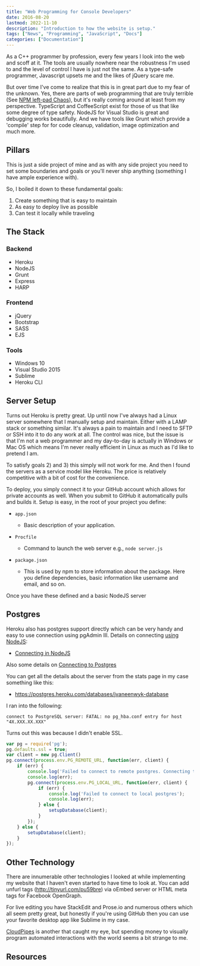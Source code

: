 ```yaml
---
title: "Web Programming for Console Developers"
date: 2016-08-20
lastmod: 2022-11-10
description: "Introduction to how the website is setup."
tags: ["News", "Programming", "JavaScript", "Docs"]
categories: ["Documentation"]
---
```


As a C++ programmer by profession, every few years I look into the web and scoff at it. The tools are usually nowhere near the robustness I'm used to and the level of control I have is just not the same. As a type-safe programmer, Javascript upsets me and the likes of jQuery scare me.

But over time I've come to realize that this is in great part due to my fear of the unknown. Yes, there are parts of web programming that are truly terrible (See [NPM left-pad Chaos](http://www.theregister.co.uk/2016/03/23/npm_left_pad_chaos/)), but it's really coming around at least from my perspective. TypeScript and CoffeeScript exist for those of us that like some degree of type safety. NodeJS for Visual Studio is great and debugging works beautifully. And we have tools like Grunt which provide a 'compile' step for for code cleanup, validation, image optimization and much more.

## Pillars

This is just a side project of mine and as with any side project you need to set some boundaries and goals or you'll never ship anything (something I have ample experience with).

So, I boiled it down to these fundamental goals:

1. Create something that is easy to maintain
2. As easy to deploy live as possible
3. Can test it locally while traveling

## The Stack

### Backend

* Heroku
* NodeJS
* Grunt
* Express
* HARP

### Frontend

* jQuery
* Bootstrap
* SASS
* EJS

### Tools

* Windows 10
* Visual Studio 2015
* Sublime
* Heroku CLI

## Server Setup

Turns out Heroku is pretty great. Up until now I've always had a Linux server somewhere that I manually setup and maintain. Either with a LAMP stack or something similar. It's always a pain to maintain and I need to SFTP or SSH into it to do any work at all. The control was nice, but the issue is that I'm not a web programmer and my day-to-day is actually in Windows or Mac OS which means I'm never really efficient in Linux as much as I'd like to pretend I am.

To satisfy goals 2) and 3) this simply will not work for me. And then I found the servers as a service model like Heroku. The price is relatively competitive with a bit of cost for the convenience.

To deploy, you simply connect it to your GitHub account which allows for private accounts as well. When you submit to GitHub it automatically pulls and builds it. Setup is easy, in the root of your project you define:

* `app.json`
  * Basic description of your application.

* `Procfile`
  * Command to launch the web server e.g., `node server.js`
* `package.json`
  * This is used by npm to store information about the package. Here you define dependencies, basic information like username and email, and so on.

Once you have these defined and a basic NodeJS server

## Postgres

Heroku also has postgres support directly which can be very handy and easy to use connection using pgAdmin III. Details on connecting [using NodeJS][10]:

* [Connecting in NodeJS](https://devcenter.heroku.com/articles/heroku-postgresql#connecting-in-node-js)

Also some details on [Connecting to Postgres](https://devcenter.heroku.com/articles/connecting-to-heroku-postgres-databases-from-outside-of-heroku)

You can get all the details about the server from the stats page in my case something like this:

* <https://postgres.heroku.com/databases/jvaneenwyk-database>

I ran into the following:

```shell
connect to PostgreSQL server: FATAL: no pg_hba.conf entry for host "4X.XXX.XX.XXX"
```

Turns out this was because I didn't enable SSL.

```javascript
var pg = require('pg');
pg.defaults.ssl = true;
var client = new pg.Client()
pg.connect(process.env.PG_REMOTE_URL, function(err, client) {
    if (err) {
        console.log('Failed to connect to remote postgres. Connecting to local postgres');
        console.log(err);
        pg.connect(process.env.PG_LOCAL_URL, function(err, client) {
            if (err) {
                console.log('Failed to connect to local postgres');
                console.log(err);
            } else {
                setupDatabase(client);
            }
        });
    } else {
        setupDatabase(client);
    }
});
```

## Other Technology

There are innumerable other technologies I looked at while implementing my website that I haven't even started to have time to look at. You can add unfurl tags (<http://tinyurl.com/pu59bre>) via oEmbed server or HTML meta tags for Facebook OpenGraph.

For live editing you have StackEdit and Prose.io and numerous others which all seem pretty great, but honestly if you're using GitHub then you can use your favorite desktop app like Sublime in my case.

[CloudPipes](https://www.quickbase.com/cloudpipes-announcement) is another that caught my eye, but spending money to visually program automated interactions with the world seems a bit strange to me.

## Resources

[10]: http://mherman.org/blog/2015/02/12/postgresql-and-nodejs/ "Useful NodeJS and Postgres Tutorial"
